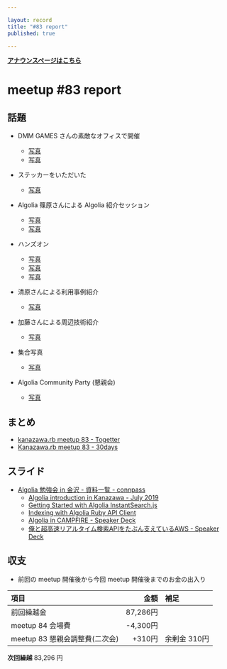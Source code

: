```yaml
---

layout: record
title: "#83 report"
published: true

---
```


<div style="text-align: left;"><a href="./"><strong>アナウンスページはこちら</strong></a></div>

# meetup #83 report

## 話題

* DMM GAMES さんの素敵なオフィスで開催
  + [写真](https://twitter.com/shinodogg/status/1152426980962213888)
  + [写真](https://twitter.com/PharaohKJ/status/1152434974672375810)

* ステッカーをいただいた
  + [写真](https://twitter.com/shinodogg/status/1152425193241022466)

* Algolia 篠原さんによる Algolia 紹介セッション
  + [写真](https://twitter.com/TAKAyuki_atkwsk/status/1152431114524360704)
  + [写真](https://twitter.com/kiyohara/status/1152432461642686464)

* ハンズオン
  + [写真](https://twitter.com/Yukimitsu_Izawa/status/1152443264793841664)
  + [写真](https://twitter.com/kiyohara/status/1152455493866029056)
  + [写真](https://twitter.com/kiyohara/status/1152473114585919488)

* 清原さんによる利用事例紹介
  + [写真](https://twitter.com/shinodogg/status/1152484358579576832)

* 加藤さんによる周辺技術紹介
  + [写真](https://twitter.com/Yukimitsu_Izawa/status/1152485206537846784)

* 集合写真
  + [写真](https://twitter.com/kiyohara/status/1152515075309105152)

* Algolia Community Party (懇親会)
  + [写真](https://twitter.com/shinodogg/status/1152508979693539328)

## まとめ

* [kanazawa.rb meetup 83 - Togetter](https://togetter.com/li/1378740)
* [Kanazawa.rb meetup 83 - 30days](http://30d.jp/kzrb/73)

## スライド

* [Algolia 勉強会 in 金沢 \- 資料一覧 \- connpass](https://connpass.com/event/135409/presentation/)
  + [Algolia introduction in Kanazawa \- July 2019](https://www.slideshare.net/shinodogg/algolia-introduction-in-kanazawa-july-2019)
  + [Getting Started with Algolia InstantSearch\.js](https://www.slideshare.net/shinodogg/getting-started-with-algolia-instantsearchjs)
  + [Indexing with Algolia Ruby API Client](https://www.slideshare.net/shinodogg/indexing-with-algolia-ruby-api-client)
  + [Algolia in CAMPFIRE \- Speaker Deck](https://speakerdeck.com/kiyohara/algolia-in-campfire)
  + [俺と超高速リアルタイム検索APIをたぶん支えているAWS \- Speaker Deck](https://speakerdeck.com/pharaohkj/an-tochao-gao-su-riarutaimujian-suo-apiwotabunzhi-eteiruaws)

<!-- 分かっている範囲でリンクがあれば列挙する
## 参加者のブログ

* XXX

-->

## 収支

* 前回の meetup 開催後から今回 meetup 開催後までのお金の出入り

|項目                           |金額         |補足                                               |
|:------------------------------|------------:|:--------------------------------------------------|
| 前回繰越金                    |    87,286円 |                                                   |
| meetup 84 会場費              |    -4,300円 |                                                   |
| meetup 83 懇親会調整費(二次会)|      +310円 | 余剰金 310円                                      |

**次回繰越**  83,296 円
